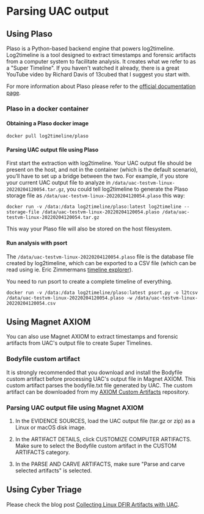# Parsing UAC output

## Using Plaso

Plaso is a Python-based backend engine that powers log2timeline. Log2timeline is a tool designed to extract timestamps and forensic artifacts from a computer system to facilitate analysis. It creates what we refer to as a "Super Timeline". If you haven't watched it already, there is a great YouTube video by Richard Davis of 13cubed that I suggest you start with.

For more information about Plaso please refer to the [official documentation page](https://plaso.readthedocs.io).

### Plaso in a docker container

#### Obtaining a Plaso docker image

```shell
docker pull log2timeline/plaso
```

#### Parsing UAC output file using Plaso

First start the extraction with log2timeline. Your UAC output file should be present on the host, and not in the container (which is the default scenario), you’ll have to set up a bridge between the two. For example, if you store your current UAC output file to analyze in ```/data/uac-testvm-linux-20220204120054.tar.gz```, you could tell log2timeline to generate the Plaso storage file as ```/data/uac-testvm-linux-20220204120054.plaso``` this way:

```shell
docker run -v /data:/data log2timeline/plaso:latest log2timeline --storage-file /data/uac-testvm-linux-20220204120054.plaso /data/uac-testvm-linux-20220204120054.tar.gz
```

This way your Plaso file will also be stored on the host filesystem.

#### Run analysis with psort

The ```/data/uac-testvm-linux-20220204120054.plaso``` file is the database file created by log2timeline, which can be exported to a CSV file (which can be read using ie. Eric Zimmermans [timeline explorer](https://ericzimmerman.github.io)).

You need to run psort to create a complete timeline of everything.

```shell
docker run -v /data:/data log2timeline/plaso:latest psort.py -o l2tcsv /data/uac-testvm-linux-20220204120054.plaso -w /data/uac-testvm-linux-20220204120054.csv
```

## Using Magnet AXIOM

You can also use Magnet AXIOM to extract timestamps and forensic artifacts from UAC's output file to create Super Timelines.

### Bodyfile custom artifact

It is strongly recommended that you download and install the Bodyfile custom artifact before processing UAC's output file in Magnet AXIOM. This custom artifact parses the bodyfile.txt file generated by UAC. The custom artifact can be downloaded from my [AXIOM Custom Artifacts](https://github.com/tclahr/axiom-custom-artifacts) repository.

### Parsing UAC output file using Magnet AXIOM

1. In the EVIDENCE SOURCES, load the UAC output file (tar.gz or zip) as a Linux or macOS disk image.

2. In the ARTIFACT DETAILS, click CUSTOMIZE COMPUTER ARTIFACTS. Make sure to select the Bodyfile custom artifact in the CUSTOM ARTIFACTS category.

3. In the PARSE AND CARVE ARTIFACTS, make sure "Parse and carve selected artifacts" is selected.

## Using Cyber Triage

Please check the blog post [Collecting Linux DFIR Artifacts with UAC](https://www.cybertriage.com/blog/collecting-linux-dfir-artifacts-with-uac/).

